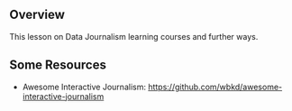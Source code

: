 ## Overview
This lesson on Data Journalism learning courses and further ways.

## Some Resources
* Awesome Interactive Journalism: https://github.com/wbkd/awesome-interactive-journalism
